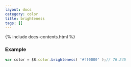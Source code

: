 ```yaml
---
layout: docs
category: color
title: brighteness
tags: []
---
```


{% include docs-contents.html %}

### Example
```js
var color = $B.color.brighteness( '#ff0000' );// 76.245
```